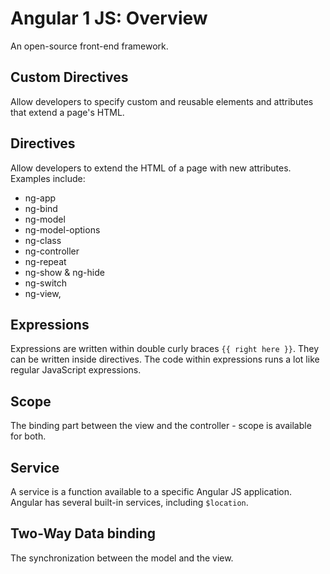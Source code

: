 # Angular 1 JS: Overview
An open-source front-end framework.

## Custom Directives
Allow developers to specify custom and reusable elements and attributes that extend a page's HTML.

## Directives
Allow developers to extend the HTML of a page with new attributes. Examples include:

* ng-app
* ng-bind
* ng-model
* ng-model-options
* ng-class
* ng-controller
* ng-repeat
* ng-show & ng-hide
* ng-switch
* ng-view,

## Expressions
Expressions are written within double curly braces `{{ right here }}`. They can be written inside directives. The code within expressions runs a lot like regular JavaScript expressions.

## Scope
The binding part between the view and the controller - scope is available for both.

## Service
A service is a function available to a specific Angular JS application. Angular has several built-in services, including `$location`.

## Two-Way Data binding
The synchronization between the model and the view.

